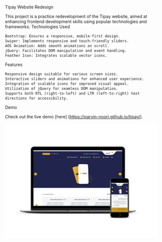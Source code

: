 Tipay Website Redesign

This project is a practice redevelopment of the Tipay website, aimed at enhancing frontend development skills using popular technologies and frameworks.
Technologies Used

    Bootstrap: Ensures a responsive, mobile-first design.
    Swiper: Implements responsive and touch-friendly sliders.
    AOS Animation: Adds smooth animations on scroll.
    jQuery: Facilitates DOM manipulation and event handling.
    Feather Icon: Integrates scalable vector icons.

Features

    Responsive design suitable for various screen sizes.
    Interactive sliders and animations for enhanced user experience.
    Integration of scalable icons for improved visual appeal.
    Utilization of jQuery for seamless DOM manipulation.
    Supports both RTL (right-to-left) and LTR (left-to-right) text directions for accessibility.

Demo

Check out the live demo [here] (https://parvin-noori.github.io/tipay/).

![demo](https://github.com/parvin-noori/tipay/blob/master/smartmockups_tipay.jpg)
